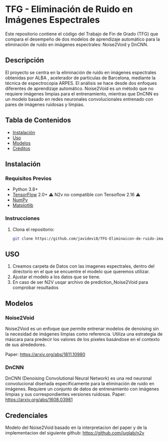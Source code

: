# TFG - Eliminación de Ruido en Imágenes Espectrales

Este repositorio contiene el código del Trabajo de Fin de Grado (TFG) que compara el desempeño de dos modelos de aprendizaje automático para la eliminación de ruido en imágenes espectrales: Noise2Void y DnCNN.

## Descripción

El proyecto se centra en la eliminación de ruido en imágenes espectrales obtenidas por ALBA , acelerador de particulas de Barcelona, mediante la técnica de espectrocopia ARPES. El análisis se hace desde dos enfoques diferentes de aprendizaje automático. Noise2Void es un método que no requiere imágenes limpias para el entrenamiento, mientras que DnCNN es un modelo basado en redes neuronales convolucionales entrenado con pares de imágenes ruidosas y limpias.

## Tabla de Contenidos

- [Instalación](#instalación)
- [Uso](#uso)
- [Modelos](#modelos)
- [Créditos](#créditos)

## Instalación

### Requisitos Previos

- Python 3.8+
- [TensorFlow](https://www.tensorflow.org/install) 2.0+ ⚠️ N2v no compatible con Tensoflow 2.16 ⚠️
- [NumPy](https://numpy.org/install/)
- [Matplotlib](https://matplotlib.org/stable/users/installing.html)

### Instrucciones

1. Clona el repositorio:
   ```sh
   git clone https://github.com/javidevi8/TFG-Eliminaicon-de-ruido-imagenes-espectrales.git


## USO
1. Creamos carpeta de Datos con las imagenes espectrales, dentro del directorio en el que se encuentre el modelo que queremos utilizar.
2. Ajustar el modelo a los datos que se tiene.
3. En caso de ser N2V usqar archivo de prediction_Noise2Void para comprobar resultados

## Modelos
### Noise2Void
Noise2Void es un enfoque que permite entrenar modelos de denoising sin la necesidad de imágenes limpias como referencia. Utiliza una estrategia de máscara para predecir los valores de los píxeles basándose en el contexto de sus alrededores.

Paper: https://arxiv.org/abs/1811.10980

### DnCNN
DnCNN (Denoising Convolutional Neural Network) es una red neuronal convolucional diseñada específicamente para la eliminación de ruido en imágenes. Requiere un conjunto de datos de entrenamiento con imágenes limpias y sus correspondientes versiones ruidosas.
Paper: https://arxiv.org/abs/1608.03981

## Credenciales
Modelo del Noise2Void basado en la interpretacion del paper y de la implementacion del siguiente github: https://github.com/juglab/n2v

